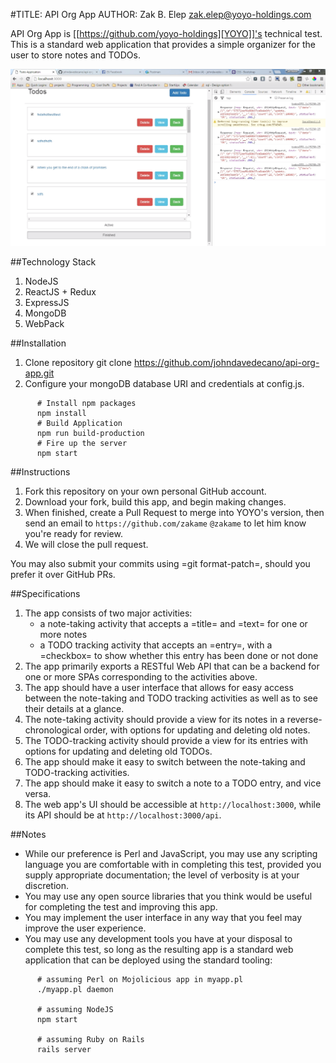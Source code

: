 #TITLE: API Org App
AUTHOR: Zak B. Elep <zak.elep@yoyo-holdings.com>

API Org App is [[https://github.com/yoyo-holdings][YOYO]]'s technical test.  This is a standard web
application that provides a simple organizer for the user to store notes
and TODOs.

![My Image](https://raw.githubusercontent.com/johndavedecano/api-org-app/master/screenshot.png)

##Technology Stack

1. NodeJS
2. ReactJS + Redux
3. ExpressJS
4. MongoDB
5. WebPack

##Installation
  1. Clone repository git clone https://github.com/johndavedecano/api-org-app.git
  2. Configure your mongoDB database URI and credentials at config.js.

```
      # Install npm packages
      npm install
      # Build Application
      npm run build-production
      # Fire up the server
      npm start
```
##Instructions

  1. Fork this repository on your own personal GitHub account.
  2. Download your fork, build this app, and begin making changes.
  3. When finished, create a Pull Request to merge into YOYO's version,
     then send an email to ```https://github.com/zakame``` ```@zakame``` to let him know you're ready for
     review.
  4. We will close the pull request.

  You may also submit your commits using =git format-patch=, should you
  prefer it over GitHub PRs.

##Specifications

  1. The app consists of two major activities:
     - a note-taking activity that accepts a =title= and =text= for one
       or more notes
     - a TODO tracking activity that accepts an =entry=, with a
       =checkbox= to show whether this entry has been done or not done
  2. The app primarily exports a RESTful Web API that can be a backend
     for one or more SPAs corresponding to the activities above.
  3. The app should have a user interface that allows for easy access
     between the note-taking and TODO tracking activities as well as to
     see their details at a glance.
  4. The note-taking activity should provide a view for its notes in a
     reverse-chronological order, with options for updating and deleting
     old notes.
  5. The TODO-tracking activity should provide a view for its entries
     with options for updating and deleting old TODOs.
  6. The app should make it easy to switch between the note-taking and
     TODO-tracking activities.
  7. The app should make it easy to switch a note to a TODO entry, and
     vice versa.
  8. The web app's UI should be accessible at ```http://localhost:3000```,
     while its API should be at ```http://localhost:3000/api```.

##Notes

  - While our preference is Perl and JavaScript, you may use any
    scripting language you are comfortable with in completing this test,
    provided you supply appropriate documentation; the level of
    verbosity is at your discretion.
  - You may use any open source libraries that you think would be useful
    for completing the test and improving this app.
  - You may implement the user interface in any way that you feel may
    improve the user experience.
  - You may use any development tools you have at your disposal to
    complete this test, so long as the resulting app is a standard web
    application that can be deployed using the standard tooling:

```
      # assuming Perl on Mojolicious app in myapp.pl
      ./myapp.pl daemon

      # assuming NodeJS
      npm start

      # assuming Ruby on Rails
      rails server
```
